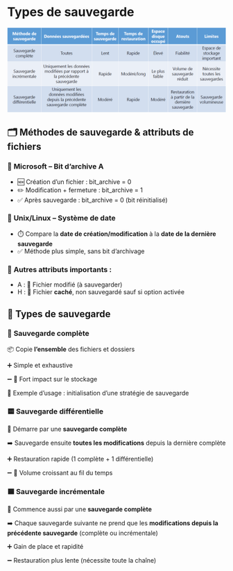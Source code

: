 # Types de sauvegarde

![](../../../media/Cours-Sauvegarde-et-Restauration-Types-de-sauvegarde-image1.png)

## 🗂️ **Méthodes de sauvegarde & attributs de fichiers**

### 🔸 **Microsoft** – Bit d’archive A

- 🆕 Création d’un fichier : bit_archive = 0
- ✏️ Modification + fermeture : bit_archive = 1
- ✅ Après sauvegarde : bit_archive = 0 (bit réinitialisé)



### 🔸 **Unix/Linux** – Système de date

- ⏱️ Compare la **date de création/modification** à la **date de la dernière sauvegarde**
- ✅ Méthode plus simple, sans bit d’archivage



### 🔹 **Autres attributs importants** :

- A : 📝 Fichier modifié (à sauvegarder)
- H : 🙈 Fichier **caché**, non sauvegardé sauf si option activée



## 🧰 **Types de sauvegarde**

### 🔁 **Sauvegarde complète**

📦 Copie **l’ensemble** des fichiers et dossiers

➕ Simple et exhaustive

➖ 💾 Fort impact sur le stockage

🔁 Exemple d’usage : initialisation d’une stratégie de sauvegarde



### 🟨 **Sauvegarde différentielle**

📍 Démarre par une **sauvegarde complète**

➡️ Sauvegarde ensuite **toutes les modifications** depuis la dernière complète

➕ Restauration rapide (1 complète + 1 différentielle)

➖ 🧱 Volume croissant au fil du temps



### 🟦 **Sauvegarde incrémentale**

📍 Commence aussi par une **sauvegarde complète**

➡️ Chaque sauvegarde suivante ne prend que les **modifications depuis la précédente sauvegarde** (complète ou incrémentale)

➕ Gain de place et rapidité

➖ Restauration plus lente (nécessite toute la chaîne)

